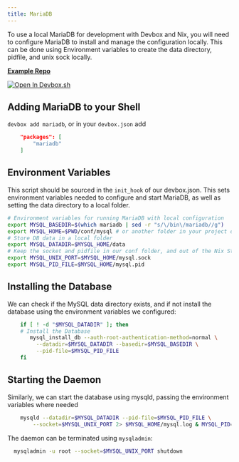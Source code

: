 ```yaml
---
title: MariaDB
---
```

To use a local MariaDB for development with Devbox and Nix, you will need to configure MariaDB to install and manage the configuration locally. This can be done using Environment variables to create the data directory, pidfile, and unix sock locally.

[**Example Repo**](https://github.com/jetpack-io/devbox/tree/main/examples/examples/databases/mariadb)

[![Open In Devbox.sh](https://jetpack.io/img/devbox/open-in-devbox.svg)](https://devbox.sh/github.com/jetpack-io/devbox?folder=examples/examples/databases/mariadb)

## Adding MariaDB to your Shell

`devbox add mariadb`, or in your `devbox.json` add

```json
    "packages": [
        "mariadb"
    ]
```

## Environment Variables

This script should be sourced in the `init_hook` of our devbox.json. This sets environment variables needed to configure and start MariaDB, as well as setting the data directory to a local folder. 

```bash
# Environment variables for running MariaDB with local configuration
export MYSQL_BASEDIR=$(which mariadb | sed -r "s/\/bin\/mariadb//g")
export MYSQL_HOME=$PWD/conf/mysql # or another folder in your project directory
# Store DB data in a local folder
export MYSQL_DATADIR=$MYSQL_HOME/data
# Keep the socket and pidfile in our conf folder, and out of the Nix Store
export MYSQL_UNIX_PORT=$MYSQL_HOME/mysql.sock
export MYSQL_PID_FILE=$MYSQL_HOME/mysql.pid
```

## Installing the Database
We can check if the MySQL data directory exists, and if not install the database using the environment variables we configured:

```bash
    if [ ! -d "$MYSQL_DATADIR" ]; then
    # Install the Database
       mysql_install_db --auth-root-authentication-method=normal \
         --datadir=$MYSQL_DATADIR --basedir=$MYSQL_BASEDIR \
         --pid-file=$MYSQL_PID_FILE
    fi
```

## Starting the Daemon
Similarly, we can start the database using mysqld, passing the environment variables where needed

```bash
    mysqld --datadir=$MYSQL_DATADIR --pid-file=$MYSQL_PID_FILE \
	    --socket=$MYSQL_UNIX_PORT 2> $MYSQL_HOME/mysql.log & MYSQL_PID=$!
```

The daemon can be terminated using `mysqladmin`: 

```bash
  mysqladmin -u root --socket=$MYSQL_UNIX_PORT shutdown
```